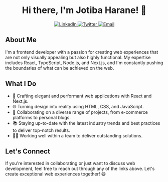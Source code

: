 <!-- Title -->
<h1 align="center">Hi there, I'm Jotiba Harane! 👋</h1>

<p align="center">
  <a href="https://www.linkedin.com/in/jotibaharane1906/">
    <img alt="LinkedIn" src="https://img.shields.io/badge/LinkedIn-Jotiba%20Harane-blue?style=flat-square&logo=linkedin">
  </a>
  <a href="https://twitter.com/YourTwitterHandle">
    <img alt="Twitter" src="https://img.shields.io/badge/Twitter-%40YourTwitterHandle-blue?style=flat-square&logo=twitter">
  </a>
  <a href="mailto:jotibaharane1906@gmail.com">
    <img alt="Email" src="https://img.shields.io/badge/Email-jotibaharane1906%40gmail.com-red?style=flat-square&logo=gmail">
  </a>
</p>

## About Me

I'm a frontend developer with a passion for creating web experiences that are not only visually appealing but also highly functional. My expertise includes React, TypeScript, Node.js, and Next.js, and I'm constantly pushing the boundaries of what can be achieved on the web.

## What I Do

- 🚀 Crafting elegant and performant web applications with React and Next.js.
- 🌐 Turning design into reality using HTML, CSS, and JavaScript.
- 💼 Collaborating on a diverse range of projects, from e-commerce platforms to personal blogs.
- 📚 Staying up-to-date with the latest industry trends and best practices to deliver top-notch results.
- 👨‍💻 Working well within a team to deliver outstanding solutions.



## Let's Connect

If you're interested in collaborating or just want to discuss web development, feel free to reach out through any of the links above. Let's create exceptional web experiences together! 😄

